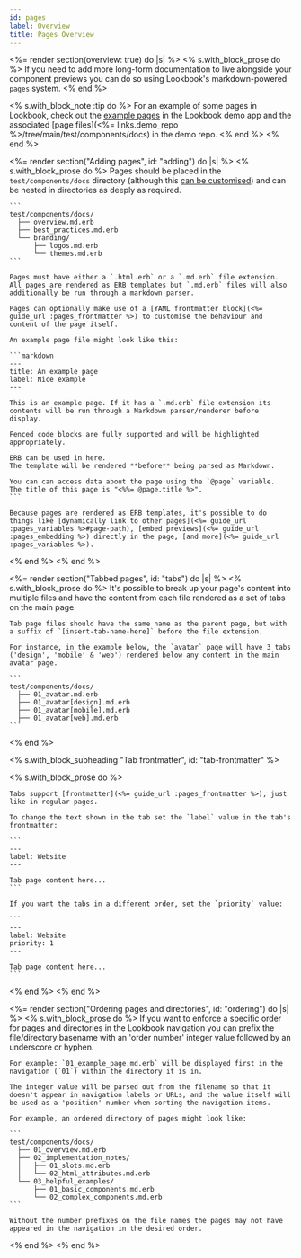 ```yaml
---
id: pages
label: Overview
title: Pages Overview
---
```


<%= render section(overview: true) do |s| %>
  <% s.with_block_prose do %>
    If you need to add more long-form documentation to live alongside your component previews you can do so using Lookbook's markdown-powered `pages` system.
  <% end %>

  <% s.with_block_note :tip do %>
    For an example of some pages in Lookbook, check out the [example pages](<%= links.demo %>) in the Lookbook demo app and the associated [page files](<%= links.demo_repo %>/tree/main/test/components/docs) in the demo repo.
  <% end %>
<% end %>

<%= render section("Adding pages", id: "adding") do |s| %>
  <% s.with_block_prose do %>
    Pages should be placed in the `test/components/docs` directory (although this [can be customised](/guide/config#page_paths)) and can be nested in directories as deeply as required.

    ```
    test/components/docs/
      ├── overview.md.erb
      ├── best_practices.md.erb
      └── branding/
          ├── logos.md.erb
          └── themes.md.erb
    ```

    Pages must have either a `.html.erb` or a `.md.erb` file extension. All pages are rendered as ERB templates but `.md.erb` files will also additionally be run through a markdown parser.

    Pages can optionally make use of a [YAML frontmatter block](<%= guide_url :pages_frontmatter %>) to customise the behaviour and content of the page itself.

    An example page file might look like this:

    ```markdown
    ---
    title: An example page
    label: Nice example
    ---

    This is an example page. If it has a `.md.erb` file extension its
    contents will be run through a Markdown parser/renderer before display.

    Fenced code blocks are fully supported and will be highlighted appropriately.

    ERB can be used in here.
    The template will be rendered **before** being parsed as Markdown.

    You can can access data about the page using the `@page` variable.
    The title of this page is "<%%= @page.title %>".
    ```

    Because pages are rendered as ERB templates, it's possible to do things like [dynamically link to other pages](<%= guide_url :pages_variables %>#page-path), [embed previews](<%= guide_url :pages_embedding %>) directly in the page, [and more](<%= guide_url :pages_variables %>).
  <% end %>
<% end %>


<%= render section("Tabbed pages", id: "tabs") do |s| %>
  <% s.with_block_prose do %>
    It's possible to break up your page's content into multiple files and have the content from each file rendered as a set of tabs on the main page.

    Tab page files should have the same name as the parent page, but with a suffix of `[insert-tab-name-here]` before the file extension.

    For instance, in the example below, the `avatar` page will have 3 tabs ('design', 'mobile' & 'web') rendered below any content in the main avatar page.

    ```
    test/components/docs/
      ├── 01_avatar.md.erb
      ├── 01_avatar[design].md.erb
      ├── 01_avatar[mobile].md.erb
      ├── 01_avatar[web].md.erb
    ```
  <% end %>

  <% s.with_block_subheading "Tab frontmatter", id: "tab-frontmatter" %>
  
  <% s.with_block_prose do %>
    
    Tabs support [frontmatter](<%= guide_url :pages_frontmatter %>), just like in regular pages.

    To change the text shown in the tab set the `label` value in the tab's frontmatter:

    ```
    ---
    label: Website
    ---

    Tab page content here...
    ```

    If you want the tabs in a different order, set the `priority` value:

    ```
    ---
    label: Website
    priority: 1
    ---

    Tab page content here...
    ```
  <% end %>
<% end %>

<%= render section("Ordering pages and directories", id: "ordering") do |s| %>
  <% s.with_block_prose do %>
    If you want to enforce a specific order for pages and directories in the Lookbook navigation you can prefix the file/directory basename with an 'order number' integer value followed by an underscore or hyphen.

    For example: `01_example_page.md.erb` will be displayed first in the navigation (`01`) within the directory it is in.

    The integer value will be parsed out from the filename so that it doesn't appear in navigation labels or URLs, and the value itself will be used as a 'position' number when sorting the navigation items.

    For example, an ordered directory of pages might look like:

    ```
    test/components/docs/
      ├── 01_overview.md.erb
      ├── 02_implementation_notes/
      │   ├── 01_slots.md.erb
      │   └── 02_html_attributes.md.erb
      └── 03_helpful_examples/
          ├── 01_basic_components.md.erb
          └── 02_complex_components.md.erb
    ```

    Without the number prefixes on the file names the pages may not have appeared in the navigation in the desired order.
  <% end %>
<% end %>

